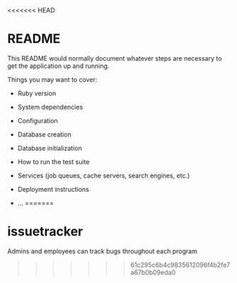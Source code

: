 <<<<<<< HEAD
# README

This README would normally document whatever steps are necessary to get the
application up and running.

Things you may want to cover:

* Ruby version

* System dependencies

* Configuration

* Database creation

* Database initialization

* How to run the test suite

* Services (job queues, cache servers, search engines, etc.)

* Deployment instructions

* ...
=======
# issuetracker
Admins and employees can track bugs throughout each program
>>>>>>> 61c295c6b4c9835612096f4b2fe7a67b0b09eda0
